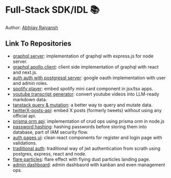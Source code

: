 # Full-Stack SDK/IDL 📚

Author: [Abhijay Rajvansh](https://abhijayrajvansh.com)

## Link To Repositories

- [graphql server](https://github.com/abhijayrajvansh/graphql-server): implementation of graphql with express.js for node server.
- [graphql apollo client](https://github.com/abhijayrajvansh/graphql-apollo-client): client side implementation of graphql with react and next.js.
- [auth auth with postgresql server](https://github.com/abhijayrajvansh/google-auth): google oauth implementation with user and admin roles.
- [spotify player](https://github.com/abhijayrajvansh/spotify-song-search): embed spotify mini card component in jsx/tsx apps.
- [youtube transcript generator](https://github.com/abhijayrajvansh/youtube-transcript-api): convert youtube videos into LLM-ready markdown data.
- [tanstack query & mutation](https://github.com/abhijayrajvansh/tanstack-query-methods): a better way to query and mutate data.
- [twitterX-posts-api](https://github.com/abhijayrajvansh/twitter-api): embed X posts (formerly tweets) without using any official api.
- [prisma orm api](https://github.com/abhijayrajvansh/prisma-api-node.js): implementation of crud ops using prisma orm in node.js
- [password hashing](https://github.com/abhijayrajvansh/password-hashing): hashing passwords before storing them into database, part of IAM security flow.
- [auth pages ui](https://github.com/abhijayrajvansh/auth-client-ui): clean react components for register and login page with validations.
- [traditional auth](https://github.com/abhijayrajvansh/pern-auth-server): traditional way of jwt authentication from scrath using postgres, express, react and node.
- [flare particles](https://flareparticles.vercel.app): flare effect with flying dust particles landing page.
- [admin dashboard](https://admin-kanban-event-management.vercel.app): admin dashbaord with kanban and even management ops.
